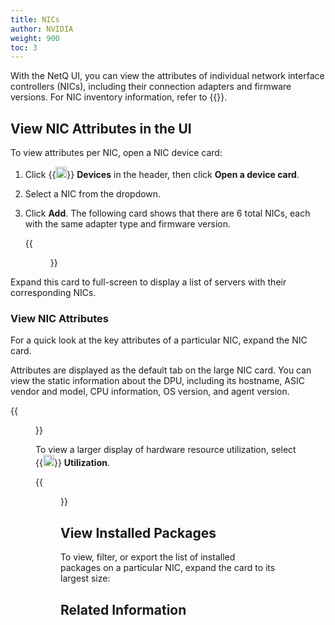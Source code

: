 ```yaml
---
title: NICs
author: NVIDIA
weight: 900
toc: 3
---
```


With the NetQ UI, you can view the attributes of individual network interface controllers (NICs), including their connection adapters and firmware versions. For NIC inventory information, refer to {{<link title="NIC Inventory" text="NIC Inventory">}}.

## View NIC Attributes in the UI

To view attributes per NIC, open a NIC device card:

1. Click {{<img src="/images/netq/devices.svg" height="18" width="18">}} **Devices** in the header, then click **Open a device card**.

2. Select a NIC from the dropdown.

3. Click **Add**. The following card shows that there are 6 total NICs, each with the same adapter type and firmware version.

    {{<figure src="/images/netq/single-nic-large-470.png" alt="NIC card displaying connection adapter" width="600">}}

Expand this card to full-screen to display a list of servers with their corresponding NICs.


### View NIC Attributes

For a quick look at the key attributes of a particular NIC, expand the NIC card.

Attributes are displayed as the default tab on the large NIC card. You can view the static information about the DPU, including its hostname, ASIC vendor and model, CPU information, OS version, and agent version.

{{<figure src="/images/netq/dev-dpu-large-attributes-tab-42.png" alt="large DPU card displaying static DPU information" width="700">}}

To view a larger display of hardware resource utilization, select {{<img src="/images/netq/analytics-bars.svg" alt="" height="18" width="18">}} **Utilization**.

{{<figure src="/images/netq/dev-dpu-large-utilization-42.png" width="700">}}
## View Installed Packages

To view, filter, or export the list of installed packages on a particular NIC, expand the card to its largest size:


## Related Information
